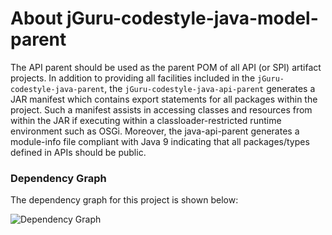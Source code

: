 # About jGuru-codestyle-java-model-parent

The API parent should be used as the parent POM of all API (or SPI) artifact projects.
In addition to providing all facilities included in the `jGuru-codestyle-java-parent`, the 
`jGuru-codestyle-java-api-parent` generates a JAR manifest which contains export statements 
for all packages within the project. Such a manifest assists in accessing classes and 
resources from within the JAR if executing within a classloader-restricted runtime 
environment such as OSGi. Moreover, the java-api-parent generates a module-info file 
compliant with Java 9 indicating that all packages/types defined in APIs should be public.

### Dependency Graph

The dependency graph for this project is shown below:

![Dependency Graph](./images/dependency_graph.png)